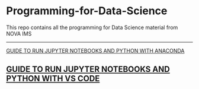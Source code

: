 # Programming-for-Data-Science
This repo contains all the programming for Data Science material from NOVA IMS 

---
[GUIDE TO RUN JUPYTER NOTEBOOKS AND PYTHON WITH ANACONDA](https://github.com/SebastiaoJeronimo/Programming-for-Data-Science/blob/main/labs/PDS_lab1_2025.pdf)  
  
[GUIDE TO RUN JUPYTER NOTEBOOKS AND PYTHON WITH VS CODE](https://youtu.be/0Jw8seqai18?si=Msq_FLxxw9Dl1FE8)  
---
